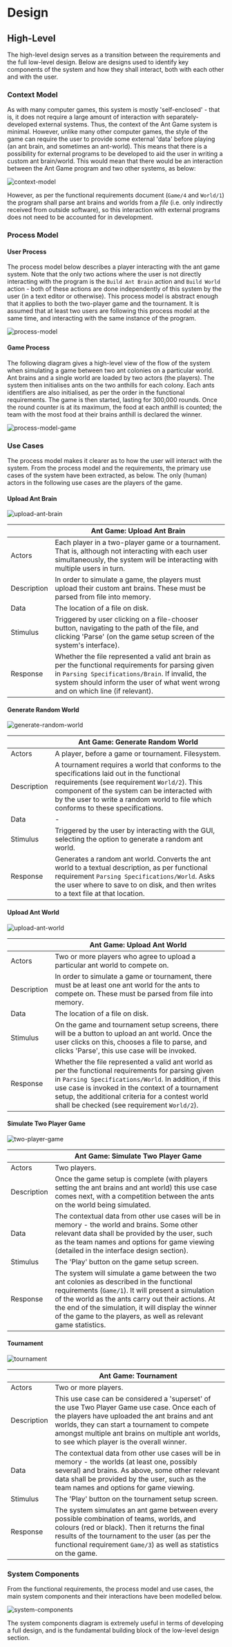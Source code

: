 # Design

## High-Level

The high-level design serves as a transition between the requirements and the full low-level design. Below are designs used to identify key components of the system and how they shall interact, both with each other and with the user.

### Context Model

As with many computer games, this system is mostly 'self-enclosed' - that is, it does not require a large amount of interaction with separately-developed external systems. Thus, the context of the Ant Game system is minimal. However, unlike many other computer games, the style of the game can require the user to provide some external 'data' before playing (an ant brain, and sometimes an ant-world). This means that there is a possibility for external programs to be developed to aid the user in writing a custom ant brain/world. This would mean that there would be an interaction between the Ant Game program and two other systems, as below:

![context-model](diagrams/context-model.png)

However, as per the functional requirements document (`Game/4` and `World/1`) the program shall parse ant brains and worlds from a *file* (i.e. only indirectly received from outside software), so this interaction with external programs does not need to be accounted for in development.

### Process Model

#### User Process

The process model below describes a player interacting with the ant game system. Note that the only two actions where the user is not directly interacting with the program is the `Build Ant Brain` action and `Build World` action - both of these actions are done independently of this system by the user (in a text editor or otherwise). This process model is abstract enough that it applies to both the two-player game and the tournament. It is assumed that at least two users are following this process model at the same time, and interacting with the same instance of the program. 

![process-model](diagrams/process-model.png)

#### Game Process

The following diagram gives a high-level view of the flow of the system when simulating a game between two ant colonies on a particular world. Ant brains and a single world are loaded by two actors (the players). The system then initialises ants on the two anthills for each colony. Each ants identifiers are also initialised, as per the order in the functional requirements. The game is then started, lasting for 300,000 rounds. Once the round counter is at its maximum, the food at each anthill is counted; the team with the most food at their brains anthill is declared the winner. 

![process-model-game](diagrams/process-model-game.png)

### Use Cases

The process model makes it clearer as to how the user will interact with the system. From the process model and the requirements, the primary use cases of the system have been extracted, as below. The only (human) actors in the following use cases are the players of the game.

#### Upload Ant Brain

![upload-ant-brain](diagrams/use-case-1-upload-ant-brain.png)

| | Ant Game: Upload Ant Brain |
| --- | --- |
| Actors | Each player in a two-player game or a tournament. That is, although not interacting with each user simultaneously, the system will be interacting with multiple users in turn. |
| Description | In order to simulate a game, the players must upload their custom ant brains. These must be parsed from file into memory. |
| Data | The location of a file on disk. |
| Stimulus | Triggered by user clicking on a file-chooser button, navigating to the path of the file, and clicking 'Parse' (on the game setup screen of the system's interface). |
| Response | Whether the file represented a valid ant brain as per the functional requirements for parsing given in `Parsing Specifications/Brain`. If invalid, the system should inform the user of what went wrong and on which line (if relevant). |

#### Generate Random World

![generate-random-world](diagrams/use-case-2-generate-random-world.png)

| | Ant Game: Generate Random World |
| --- | --- |
| Actors | A player, before a game or tournament. Filesystem. |
| Description | A tournament requires a world that conforms to the specifications laid out in the functional requirements (see requirement `World/2`). This component of the system can be interacted with by the user to write a random world to file which conforms to these specifications. |
| Data | - |
| Stimulus | Triggered by the user by interacting with the GUI, selecting the option to generate a random ant world. |
| Response | Generates a random ant world. Converts the ant world to a textual description, as per functional requirement `Parsing Specifications/World`. Asks the user where to save to on disk, and then writes to a text file at that location. |

#### Upload Ant World

![upload-ant-world](diagrams/use-case-3-upload-ant-world.png)

| | Ant Game: Upload Ant World |
| --- | --- |
| Actors | Two or more players who agree to upload a particular ant world to compete on. |
| Description | In order to simulate a game or tournament, there must be at least one ant world for the ants to compete on. These must be parsed from file into memory. |
| Data | The location of a file on disk. |
| Stimulus | On the game and tournament setup screens, there will be a button to upload an ant world. Once the user clicks on this, chooses a file to parse, and clicks 'Parse', this use case will be invoked. |
| Response | Whether the file represented a valid ant world as per the functional requirements for parsing given in `Parsing Specifications/World`. In addition, if this use case is invoked in the context of a tournament setup, the additional criteria for a contest world shall be checked (see requirement `World/2`). |

#### Simulate Two Player Game

![two-player-game](diagrams/use-case-4-two-player-game.png)

| | Ant Game: Simulate Two Player Game |
| --- | --- |
| Actors | Two players. |
| Description | Once the game setup is complete (with players setting the ant brains and ant world) this use case comes next, with a competition between the ants on the world being simulated. |
| Data | The contextual data from other use cases will be in memory - the world and brains. Some other relevant data shall be provided by the user, such as the team names and options for game viewing (detailed in the interface design section). |
| Stimulus | The 'Play' button on the game setup screen. |
| Response | The system will simulate a game between the two ant colonies as described in the functional requirements (`Game/1`). It will present a simulation of the world as the ants carry out their actions. At the end of the simulation, it will display the winner of the game to the players, as well as relevant game statistics. |

#### Tournament

![tournament](diagrams/use-case-5-tournament.png)

| | Ant Game: Tournament |
| --- | --- |
| Actors | Two or more players. |
| Description | This use case can be considered a 'superset' of the use Two Player Game use case. Once each of the players have uploaded the ant brains and ant worlds, they can start a tournament to compete amongst multiple ant brains on multiple ant worlds, to see which player is the overall winner. |
| Data | The contextual data from other use cases will be in memory - the worlds (at least one, possibly several) and brains. As above, some other relevant data shall be provided by the user, such as the team names and options for game viewing. |
| Stimulus | The 'Play' button on the tournament setup screen. |
| Response | The system simulates an ant game between every possible combination of teams, worlds, and colours (red or black). Then it returns the final results of the tournament to the user (as per the functional requirement `Game/3`) as well as statistics on the game. |

### System Components

From the functional requirements, the process model and use cases, the main system components and their interactions have been modelled below.

![system-components](diagrams/system-components.png)

The system components diagram is extremely useful in terms of developing a full design, and is the fundamental building block of the low-level design section.